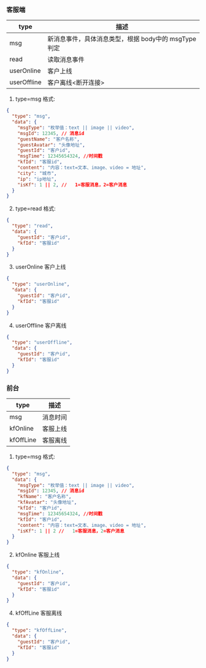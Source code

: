 
### 客服端

| type        | 描述                                |
|-------------|-----------------------------------|
| msg         | 新消息事件，具体消息类型，根据 body中的 msgType 判定 |
| read        | 读取消息事件                            |
| userOnline  | 客户上线                              |
| userOffline | 客户离线<断开连接>                        |

1. type=msg 格式:

```json
{
  "type": "msg",
  "data": {
    "msgType": "枚举值：text || image || video",
    "msgId": 12345, // 消息id
    "guestName": "客户名称",
    "guestAvatar": "头像地址",
    "guestId": "客户id",
    "msgTime": 12345654324, //时间戳
    "kfId": "客服id",
    "content": "内容：text=文本、image、video = 地址",
    "city": "城市",
    "ip": "ip地址",
    "isKf": 1 || 2, //   1=客服消息，2=客户消息 
  }
}
```

2. type=read 格式: 
```json
{
  "type": "read",
  "data": {
    "guestId": "客户id",
    "kfId": "客服id"
  }
}
```

3. userOnline 客户上线
```json
{
  "type": "userOnline",
  "data": {
    "guestId": "客户id",
    "kfId": "客服id"
  }
}
``` 

4. userOffline 客户离线
```json
{
  "type": "userOffline",
  "data": {
    "guestId": "客户id",
    "kfId": "客服id"
  }
}
```

### 前台

| type      | 描述   |
|-----------|------|
| msg       | 消息时间 |
| kfOnline  | 客服上线 |
| kfOffLine | 客服离线 |


1. type=msg 格式:

```json
{
  "type": "msg",
  "data": {
    "msgType": "枚举值：text || image || video",
    "msgId": 12345, // 消息id
    "kfName": "客户名称",
    "kfAvatar": "头像地址",
    "kfId": "客户id",
    "msgTime": 12345654324, //时间戳
    "kfId": "客户id",
    "content": "内容：text=文本、image、video = 地址",
    "isKf": 1 || 2 //   1=客服消息，2=客户消息 
  }
}
```

2. kfOnline 客服上线
```json
{
  "type": "kfOnline",
  "data": {
    "guestId": "客户id",
    "kfId": "客服id"
  }
}
``` 

4. kfOffLine 客服离线
```json
{
  "type": "kfOffLine",
  "data": {
    "guestId": "客户id",
    "kfId": "客服id"
  }
}
```

